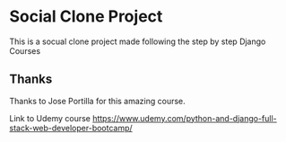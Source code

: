 # Social Clone Project
This is a socual clone project made following the step by step Django Courses

## Thanks
Thanks to Jose Portilla for this amazing course. 

Link to Udemy course
<https://www.udemy.com/python-and-django-full-stack-web-developer-bootcamp/>
